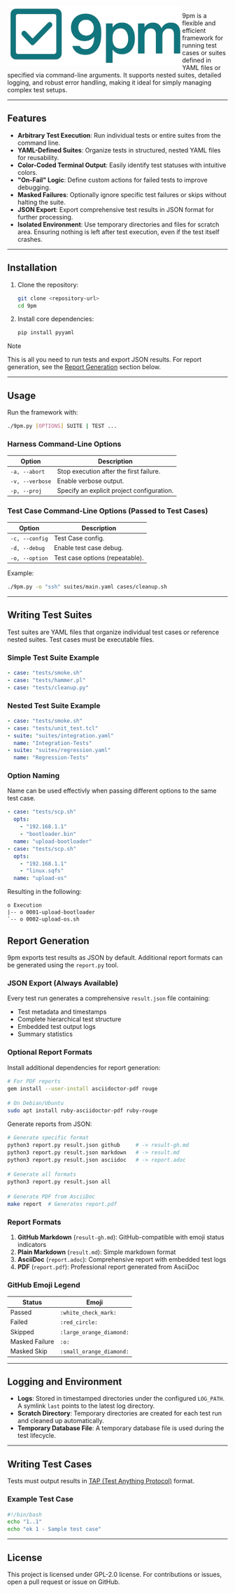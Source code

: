 
<img align="left" src="logo.png" alt="9pm Logo" width=400>

9pm is a flexible and efficient framework for running test cases or suites defined in YAML files or specified via command-line arguments. It supports nested suites, detailed logging, and robust error handling, making it ideal for simply managing complex test setups.

---

## Features

- **Arbitrary Test Execution**: Run individual tests or entire suites from the command line.
- **YAML-Defined Suites**: Organize tests in structured, nested YAML files for reusability.
- **Color-Coded Terminal Output**: Easily identify test statuses with intuitive colors.
- **"On-Fail" Logic**: Define custom actions for failed tests to improve debugging.
- **Masked Failures**: Optionally ignore specific test failures or skips without halting the suite.
- **JSON Export**: Export comprehensive test results in JSON format for further processing.
- **Isolated Environment**: Use temporary directories and files for scratch area. Ensuring nothing is left after test execution, even if the test itself crashes.

---

## Installation

1. Clone the repository:
   ```bash
   git clone <repository-url>
   cd 9pm
   ```
2. Install core dependencies:
   ```bash
   pip install pyyaml
   ```

> [!NOTE]
> This is all you need to run tests and export JSON results. For report generation, see the [Report Generation](#report-generation) section below.

---

## Usage

Run the framework with:
```bash
./9pm.py [OPTIONS] SUITE | TEST ...
```

### Harness Command-Line Options

| Option           | Description                                          |
|------------------|------------------------------------------------------|
| `-a, --abort`    | Stop execution after the first failure.              |
| `-v, --verbose`  | Enable verbose output.                               |
| `-p, --proj`     | Specify an explicit project configuration.           |

### Test Case Command-Line Options (Passed to Test Cases)

| Option           | Description                                          |
|------------------|------------------------------------------------------|
| `-c, --config`   | Test Case config.                                    |
| `-d, --debug`    | Enable test case debug.                              |
| `-o, --option`   | Test case options (repeatable).                      |

Example:
```bash
./9pm.py -o "ssh" suites/main.yaml cases/cleanup.sh
```

---

## Writing Test Suites

Test suites are YAML files that organize individual test cases or reference nested suites. Test cases must be executable files.

### Simple Test Suite Example
```yaml
- case: "tests/smoke.sh"
- case: "tests/hammer.pl"
- case: "tests/cleanup.py"
```

### Nested Test Suite Example

```yaml
- case: "tests/smoke.sh"
- case: "tests/unit_test.tcl"
- suite: "suites/integration.yaml"
  name: "Integration-Tests"
- suite: "suites/regression.yaml"
  name: "Regression-Tests"
```

### Option Naming
Name can be used effectivly when passing different options to the same test case.


```yaml
- case: "tests/scp.sh"
  opts:
    - "192.168.1.1"
    - "bootloader.bin"
  name: "upload-bootloader"
- case: "tests/scp.sh"
  opts:
    - "192.168.1.1"
    - "linux.sqfs"
  name: "upload-os"
```
Resulting in the following:
```
o Execution
|-- o 0001-upload-bootloader
`-- o 0002-upload-os.sh
```

## Report Generation

9pm exports test results as JSON by default. Additional report formats can be generated using the `report.py` tool.

### JSON Export (Always Available)

Every test run generates a comprehensive `result.json` file containing:
- Test metadata and timestamps
- Complete hierarchical test structure
- Embedded test output logs
- Summary statistics

### Optional Report Formats

Install additional dependencies for report generation:

```bash
# For PDF reports
gem install --user-install asciidoctor-pdf rouge

# On Debian/Ubuntu
sudo apt install ruby-asciidoctor-pdf ruby-rouge
```

Generate reports from JSON:

```bash
# Generate specific format
python3 report.py result.json github     # -> result-gh.md
python3 report.py result.json markdown   # -> result.md
python3 report.py result.json asciidoc   # -> report.adoc

# Generate all formats
python3 report.py result.json all

# Generate PDF from AsciiDoc
make report  # Generates report.pdf
```

### Report Formats

1. **GitHub Markdown** (`result-gh.md`): GitHub-compatible with emoji status indicators
2. **Plain Markdown** (`result.md`): Simple markdown format
3. **AsciiDoc** (`report.adoc`): Comprehensive report with embedded test logs
4. **PDF** (`report.pdf`): Professional report generated from AsciiDoc

### GitHub Emoji Legend

| Status          | Emoji                  |
|------------------|------------------------|
| Passed           | `:white_check_mark:`  |
| Failed           | `:red_circle:`        |
| Skipped          | `:large_orange_diamond:` |
| Masked Failure   | `:o:`                 |
| Masked Skip      | `:small_orange_diamond:` |

---

## Logging and Environment

- **Logs**: Stored in timestamped directories under the configured `LOG_PATH`. A symlink `last` points to the latest log directory.
- **Scratch Directory**: Temporary directories are created for each test run and cleaned up automatically.
- **Temporary Database File**: A temporary database file is used during the test lifecycle.

---

## Writing Test Cases

Tests must output results in [TAP (Test Anything Protocol)](https://testanything.org/) format.

### Example Test Case

```bash
#!/bin/bash
echo "1..1"
echo "ok 1 - Sample test case"
```

---

## License

This project is licensed under GPL-2.0 license. For contributions or issues, open a pull request or issue on GitHub.

